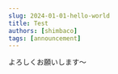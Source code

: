 ```yaml
---
slug: 2024-01-01-hello-world
title: Test
authors: [shimbaco]
tags: [announcement]
---
```


よろしくお願いします〜
